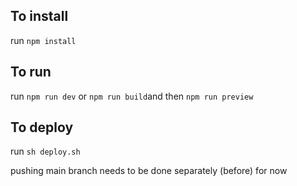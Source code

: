 ## To install
run `npm install`

## To run

run `npm run dev`
or
`npm run build`and then `npm run preview`

## To deploy

run `sh deploy.sh`

pushing main branch needs to be done separately (before) for now
